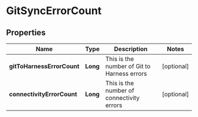 # GitSyncErrorCount

## Properties
Name | Type | Description | Notes
------------ | ------------- | ------------- | -------------
**gitToHarnessErrorCount** | **Long** | This is the number of Git to Harness errors |  [optional]
**connectivityErrorCount** | **Long** | This is the number of connectivity errors |  [optional]
